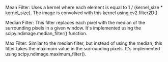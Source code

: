 Mean Filter: Uses a kernel where each element is equal to 1 / (kernel_size * kernel_size). The image is convolved with this kernel using cv2.filter2D().

Median Filter: This filter replaces each pixel with the median of the surrounding pixels in a given window. It's implemented using the scipy.ndimage.median_filter() function.

Max Filter: Similar to the median filter, but instead of using the median, this filter takes the maximum value in the surrounding pixels. It's implemented using scipy.ndimage.maximum_filter().
